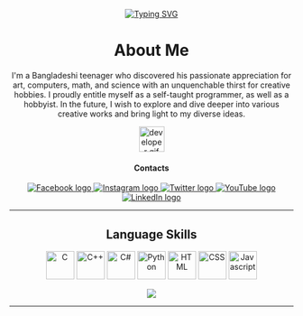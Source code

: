 <p align="center">
	<a href="https://git.io/typing-svg">
		<img src="https://readme-typing-svg.herokuapp.com?font=Fira+Code&pause=1000&center=true&width=650&height=30&lines=Hi+there%2C+fellow+coder!;This+is+Akash%2C+and+welcome+to+my+world+of+creativity!" alt="Typing SVG" />
	</a>
</p>

<h1 align="center">About Me</h1>
<p align="center">I'm a Bangladeshi teenager who discovered his passionate appreciation for art, computers, math, and science with an unquenchable thirst for creative hobbies. I proudly entitle myself as a self-taught programmer, as well as a hobbyist. In the future, I wish to explore and dive deeper into various creative works and bring light to my diverse ideas.</p>
<p align="center"><img src="https://raw.githubusercontent.com/HalemoGPA/HalemoGPA/main/images/Developer.gif" alt="developer gif"  height="45px"></p>

<h4 align="center">Contacts</h4>
<p align="center">
	<a href="https://www.facebook.com/th.akash0047/">
		<img src="https://img.shields.io/badge/facebook-%233B5998.svg?style=for-the-badge&logo=facebook&logoColor=white" alt="Facebook logo" />
	</a>
	<a href="https://www.instagram.com/th_akash0047/">
		<img src="https://img.shields.io/badge/instagram-%23E1306C.svg?style=for-the-badge&logo=instagram&logoColor=white" alt="Instagram logo"/>
	</a>
	<a href="https://twitter.com/TH_Akash0047/">
		<img src="https://img.shields.io/badge/twitter-%231DA1F2.svg?style=for-the-badge&logo=twitter&logoColor=white" alt="Twitter logo"/>
	</a>
	<a href="https://youtube.com/@tanvirhasanakash">
		<img src="https://img.shields.io/badge/youtube-%23FF0000.svg?style=for-the-badge&logo=youtube&logoColor=white" alt="YouTube logo"/>
	</a>
	<a href="https://www.linkedin.com/in/tanvir-hasan-akash/">
		<img src="https://img.shields.io/badge/linkedin-%230072B1.svg?style=for-the-badge&logo=linkedin&logoColor=white" alt="LinkedIn logo"/>
	</a>
</p>

<hr />

<h2 align="center">Language Skills</h2>
<p align="center">
	<img title="C" src="https://cdn.jsdelivr.net/gh/devicons/devicon/icons/c/c-original.svg" height="50px"/>
	<img title="C++" src="https://cdn.jsdelivr.net/gh/devicons/devicon/icons/cplusplus/cplusplus-original.svg" height="50px" />
	<img title="C#" src="https://cdn.jsdelivr.net/gh/devicons/devicon/icons/csharp/csharp-original.svg" height="50px"/>
	<img title="Python" src="https://cdn.jsdelivr.net/gh/devicons/devicon/icons/python/python-original.svg" height="50px"/>
	<img title="HTML" src="https://cdn.jsdelivr.net/gh/devicons/devicon/icons/html5/html5-plain-wordmark.svg" height="50px" />
	<img title="CSS" src="https://cdn.jsdelivr.net/gh/devicons/devicon/icons/css3/css3-plain-wordmark.svg" height="50px"/>
	<img title="Javascript" src="https://cdn.jsdelivr.net/gh/devicons/devicon/icons/javascript/javascript-original.svg" height="50px"/>
</p>

<p align="center">
	<picture>
		<source 
		  srcset="https://github-readme-stats-tha.vercel.app/api/top-langs/?username=TanvirHasanAkash&theme=github_dark&border_color=3c3c3c&border_radius=24&layout=compact"
		  media="(prefers-color-scheme: dark)"
		/>
		<source
		  srcset="https://github-readme-stats-tha.vercel.app/api/top-langs/?username=TanvirHasanAkash&theme=swift&border_radius=24&layout=compact"
		  media="(prefers-color-scheme: light), (prefers-color-scheme: no-preference)"
		/>
		<img src="https://github-readme-stats-tha.vercel.app/api/top-langs/?username=TanvirHasanAkash&theme=swift&border_radius=24&layout=compact" />
	</picture>
</p>

<hr />
